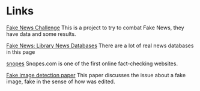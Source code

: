 # Links
[Fake News Challenge](http://www.fakenewschallenge.org/) This is a project to try to combat Fake News, they have data and some results.

[Fake News: Library News Databases](http://aub.edu.lb.libguides.com/Fake-News/Library-Resources) There are a lot of real news databases in this page

[snopes](https://www.snopes.com) Snopes.com is one of the first online fact-checking websites.

[Fake image detection paper](https://ijcsits.org/papers/vol7no22017/4vol7no2.pdf) This paper discusses the issue about a fake image, fake in the sense of how was edited.
